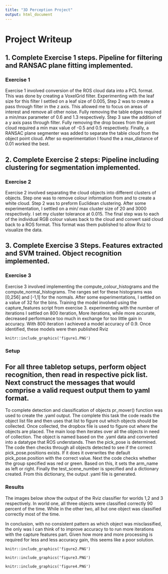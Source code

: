 ```yaml
---
title: "3D Perception Project"
output: html_document
---
```


# Project Writeup

## 1. Complete Exercise 1 steps. Pipeline for filtering and RANSAC plane fitting implemented. 

### Exercise 1

 Exercise 1 involved conversion of the ROS cloud data into a PCL format. This was done by creating a VoxelGrid filter. Experimenting with the leaf size for this filter I settled on a leaf size of 0.005, 
  Step 2 was to create a pass through filter in the z axis. This allowed me to focus on areas of interest and remove all other noise. Fully removing the table edges required a min/max parameter of 0.6 and 1.3 respectively. 
  Step 3 saw the addition of a y axis pass through filter. Fully removing the drop boxes from the piont cloud required a min max value of -0.5 and 0.5 respectively.
  Finally, a RANSAC plane segmenter was added to separate the table cloud from the object point cloud. After so experimentation I found the a max_distance of 0.01 worked the best.

  
## 2. Complete Exercise 2 steps: Pipeline including clustering for segmentation implemented. 

### Exercise 2

 Exercise 2 involved separating the cloud objects into different clusters of objects. Step one was to remove colour information from and to create a white cloud. Step 2 was to preform Euclidean clustering. After some experimentation, I settled on a min/ max cluster size of 20 and 3000 respectively. I set my cluster tolerance at 0.015.
  The final step was to each of the individual RGB colour values back to the cloud and convert said cloud back to a ROS format. This format was them published to allow Rviz to visualize the data.

  
## 3. Complete Exercise 3 Steps. Features extracted and SVM trained. Object recognition implemented. 

### Exercise 3

  Exercise 3 involved implementing the compute_colour_histograms and the compute_normal_histograms. The ranges set for these histograms was [0,256] and [-1,1] for the normals. After some experimentations, I settled on a value of 32 for the bins. 
  Training the model involved using the capture_features script from exercise 3. experimenting with the number of iterations I settled on 800 iteration, More iterations, while more accurate, decreased performance too much in exchange for too little gain in accuracy. With 800 iteration I achieved a model accuracy of 0.9. Once identified, these models were then published Rviz

  
```{r echo=FALSE, out.width='100%'}
knitr::include_graphics('figure1.PNG')
```
### Setup

##  For all three tabletop setups, perform object recognition, then read in respective pick list. Next construct the messages that would comprise a valid request output them to yaml format. 

  To complete detection and classification of objects pr_mover() function was used to create the .yaml output. The complete this task the code reads the object list file and then uses that list to figure out which objects should be collected. Once collected, the dropbox file is used to figure out where the objects are placed.
  The main loop then iterates over all the objects in need of collection. The object is named based on the .yaml data and converted into a datatype that ROS understands. Then the pick_pose is determined. The code then checks through all objects detected to see if the correct pick_pose.positions exists. If it does it overwrites the default pick_pose.position with the correct value.
  Next the code checks whether the group specified was red or green. Based on this, it sets the arm_name as left or right. Finally the test_scene_number is specified and a dictionary created. From this dictionary, the output .yaml file is generated.

  
### Results

  The images below show the output of the Rviz classifier for worlds 1,2 and 3 respectively. In world one, all three objects were classified correctly 90 percent of the time. While in the other two, all but one object was classified correctly most of the time. 
  
  In conclusion, with no consistent pattern as which object was misclassified, the only was I can think of to improve accuracy to to run more iterations with the capture features part. Given how more and more processing is required for less and less accuracy gain, this seems like a poor solution.

  
```{r echo=FALSE, out.width='100%'}
knitr::include_graphics('figure2.PNG')
```

```{r echo=FALSE, out.width='100%'}
knitr::include_graphics('figure3.PNG')
```

```{r echo=FALSE, out.width='100%'}
knitr::include_graphics('figure4.PNG')
```
  
